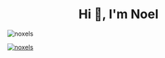 <h1 align="center">Hi 👋, I'm Noel</h1>

<p align="left"> <img src="https://komarev.com/ghpvc/?username=noxels&label=Profile%20views&color=0e75b6&style=flat" alt="noxels" /> </p>

<p align="left"> <a href="https://github.com/ryo-ma/github-profile-trophy"><img src="https://github-profile-trophy.vercel.app/?username=noxels" alt="noxels" /></a> </p

